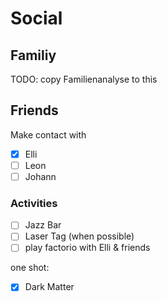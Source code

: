 # Social

## Familiy

TODO: copy Familienanalyse to this

## Friends

Make contact with

- [x] Elli
- [ ] Leon
- [ ] Johann

### Activities

- [ ] Jazz Bar
- [ ] Laser Tag (when possible)
- [ ] play factorio with Elli & friends

one shot:
- [x] Dark Matter
